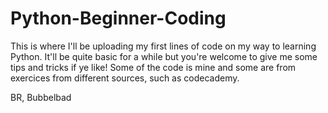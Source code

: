 # Python-Beginner-Coding

This is where I'll be uploading my first lines of code on my way to learning Python. 
It'll be quite basic for a while but you're welcome to give me some tips and tricks if ye like!
Some of the code is mine and some are from exercices from different sources, such as codecademy. 

BR, 
Bubbelbad
